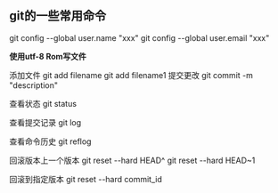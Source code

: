﻿## git的一些常用命令

git config --global user.name "xxx"
git config --global user.email "xxx"

**使用utf-8 Rom写文件**

添加文件
git add filename
git add filename1
提交更改
git commit -m "description"

查看状态
git status

查看提交记录
git log 

查看命令历史
git reflog

回滚版本上一个版本
git reset --hard HEAD^
git reset --hard HEAD~1

回滚到指定版本
git reset --hard commit_id